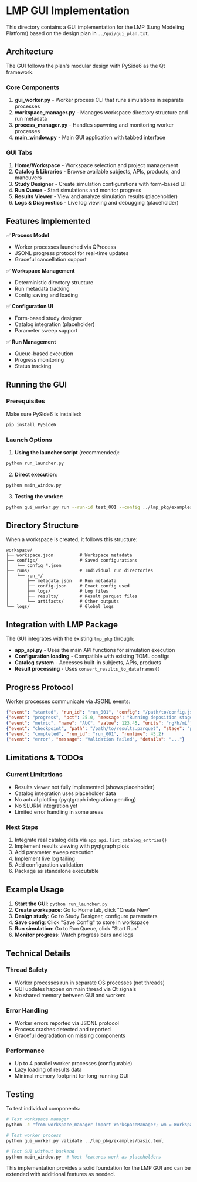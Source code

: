 # LMP GUI Implementation

This directory contains a GUI implementation for the LMP (Lung Modeling Platform) based on the design plan in `../gui/gui_plan.txt`.

## Architecture

The GUI follows the plan's modular design with PySide6 as the Qt framework:

### Core Components

1. **gui_worker.py** - Worker process CLI that runs simulations in separate processes
2. **workspace_manager.py** - Manages workspace directory structure and run metadata
3. **process_manager.py** - Handles spawning and monitoring worker processes
4. **main_window.py** - Main GUI application with tabbed interface

### GUI Tabs

1. **Home/Workspace** - Workspace selection and project management
2. **Catalog & Libraries** - Browse available subjects, APIs, products, and maneuvers
3. **Study Designer** - Create simulation configurations with form-based UI
4. **Run Queue** - Start simulations and monitor progress
5. **Results Viewer** - View and analyze simulation results (placeholder)
6. **Logs & Diagnostics** - Live log viewing and debugging (placeholder)

## Features Implemented

✅ **Process Model**
- Worker processes launched via QProcess
- JSONL progress protocol for real-time updates
- Graceful cancellation support

✅ **Workspace Management**
- Deterministic directory structure
- Run metadata tracking
- Config saving and loading

✅ **Configuration UI**
- Form-based study designer
- Catalog integration (placeholder)
- Parameter sweep support

✅ **Run Management**
- Queue-based execution
- Progress monitoring
- Status tracking

## Running the GUI

### Prerequisites

Make sure PySide6 is installed:
```bash
pip install PySide6
```

### Launch Options

1. **Using the launcher script** (recommended):
```bash
python run_launcher.py
```

2. **Direct execution**:
```bash
python main_window.py
```

3. **Testing the worker**:
```bash
python gui_worker.py run --run-id test_001 --config ../lmp_pkg/examples/basic.toml --workspace ./test_workspace
```

## Directory Structure

When a workspace is created, it follows this structure:
```
workspace/
├── workspace.json          # Workspace metadata
├── configs/                # Saved configurations
│   └── config_*.json
├── runs/                   # Individual run directories
│   └── run_*/
│       ├── metadata.json   # Run metadata
│       ├── config.json     # Exact config used
│       ├── logs/           # Log files
│       ├── results/        # Result parquet files
│       └── artifacts/      # Other outputs
└── logs/                   # Global logs
```

## Integration with LMP Package

The GUI integrates with the existing `lmp_pkg` through:

- **app_api.py** - Uses the main API functions for simulation execution
- **Configuration loading** - Compatible with existing TOML configs
- **Catalog system** - Accesses built-in subjects, APIs, products
- **Result processing** - Uses `convert_results_to_dataframes()`

## Progress Protocol

Worker processes communicate via JSONL events:

```json
{"event": "started", "run_id": "run_001", "config": "/path/to/config.json"}
{"event": "progress", "pct": 25.0, "message": "Running deposition stage"}
{"event": "metric", "name": "AUC", "value": 123.45, "units": "ng*h/mL"}
{"event": "checkpoint", "path": "/path/to/results.parquet", "stage": "pk"}
{"event": "completed", "run_id": "run_001", "runtime": 45.2}
{"event": "error", "message": "Validation failed", "details": "..."}
```

## Limitations & TODOs

### Current Limitations
- Results viewer not fully implemented (shows placeholder)
- Catalog integration uses placeholder data
- No actual plotting (pyqtgraph integration pending)
- No SLURM integration yet
- Limited error handling in some areas

### Next Steps
1. Integrate real catalog data via `app_api.list_catalog_entries()`
2. Implement results viewing with pyqtgraph plots
3. Add parameter sweep execution
4. Implement live log tailing
5. Add configuration validation
6. Package as standalone executable

## Example Usage

1. **Start the GUI**: `python run_launcher.py`
2. **Create workspace**: Go to Home tab, click "Create New"
3. **Design study**: Go to Study Designer, configure parameters
4. **Save config**: Click "Save Config" to store in workspace
5. **Run simulation**: Go to Run Queue, click "Start Run"
6. **Monitor progress**: Watch progress bars and logs

## Technical Details

### Thread Safety
- Worker processes run in separate OS processes (not threads)
- GUI updates happen on main thread via Qt signals
- No shared memory between GUI and workers

### Error Handling
- Worker errors reported via JSONL protocol
- Process crashes detected and reported
- Graceful degradation on missing components

### Performance
- Up to 4 parallel worker processes (configurable)
- Lazy loading of results data
- Minimal memory footprint for long-running GUI

## Testing

To test individual components:

```bash
# Test workspace manager
python -c "from workspace_manager import WorkspaceManager; wm = WorkspaceManager('./test_ws'); print(wm.list_runs())"

# Test worker process
python gui_worker.py validate ../lmp_pkg/examples/basic.toml

# Test GUI without backend
python main_window.py  # Most features work as placeholders
```

This implementation provides a solid foundation for the LMP GUI and can be extended with additional features as needed.